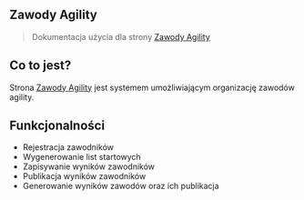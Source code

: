 ## Zawody Agility

> Dokumentacja użycia dla strony [Zawody Agility](https://zawody.agilife.pl)

## Co to jest?

Strona [Zawody Agility](https://zawody.agilife.pl) jest systemem umożliwiającym organizację zawodów agility. 

## Funkcjonalności

* Rejestracja zawodników
* Wygenerowanie list startowych
* Zapisywanie wyników zawodników
* Publikacja wyników zawodników
* Generowanie wyników zawodów oraz ich publikacja
